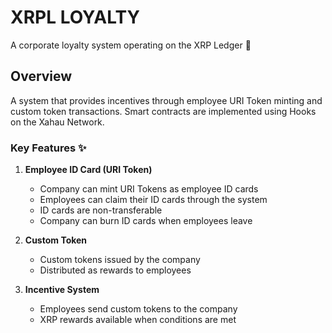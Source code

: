 # XRPL LOYALTY

A corporate loyalty system operating on the XRP Ledger 🎯

## Overview

A system that provides incentives through employee URI Token minting and custom token transactions.
Smart contracts are implemented using Hooks on the Xahau Network.

### Key Features ✨

1. **Employee ID Card (URI Token)**
   - Company can mint URI Tokens as employee ID cards
   - Employees can claim their ID cards through the system
   - ID cards are non-transferable
   - Company can burn ID cards when employees leave

2. **Custom Token**
   - Custom tokens issued by the company
   - Distributed as rewards to employees

3. **Incentive System**
   - Employees send custom tokens to the company
   - XRP rewards available when conditions are met
